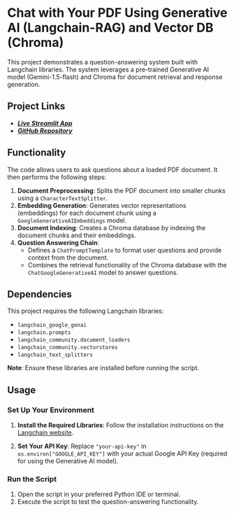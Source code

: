# Chat with Your PDF Using Generative AI (Langchain-RAG) and Vector DB (Chroma)

This project demonstrates a question-answering system built with Langchain libraries. The system leverages a pre-trained Generative AI model (Gemini-1.5-flash) and Chroma for document retrieval and response generation.

## Project Links
- ***[Live Streamlit App](https://chat-with-your-pdf-langchain-geminiai.streamlit.app/)***
- ***[GitHub Repository](https://github.com/akshaykumarkona/Chat-with-Your-PDF-Using-Generative-AI)***

## Functionality

The code allows users to ask questions about a loaded PDF document. It then performs the following steps:

1. **Document Preprocessing**: Splits the PDF document into smaller chunks using a `CharacterTextSplitter`.
2. **Embedding Generation**: Generates vector representations (embeddings) for each document chunk using a `GoogleGenerativeAIEmbeddings` model.
3. **Document Indexing**: Creates a Chroma database by indexing the document chunks and their embeddings.
4. **Question Answering Chain**:
   - Defines a `ChatPromptTemplate` to format user questions and provide context from the document.
   - Combines the retrieval functionality of the Chroma database with the `ChatGoogleGenerativeAI` model to answer questions.

## Dependencies

This project requires the following Langchain libraries:

- `langchain_google_genai`
- `langchain.prompts`
- `langchain_community.document_loaders`
- `langchain_community.vectorstores`
- `langchain_text_splitters`

**Note**: Ensure these libraries are installed before running the script.

## Usage

### Set Up Your Environment

1. **Install the Required Libraries**:
   Follow the installation instructions on the [Langchain website](https://docs.langchain.com/docs/installation).

2. **Set Your API Key**:
   Replace `"your-api-key"` in `os.environ["GOOGLE_API_KEY"]` with your actual Google API Key (required for using the Generative AI model).

### Run the Script

1. Open the script in your preferred Python IDE or terminal.
2. Execute the script to test the question-answering functionality.
